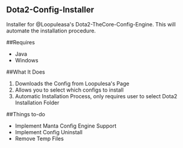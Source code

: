 ## Dota2-Config-Installer

Installer for @Loopuleasa's Dota2-TheCore-Config-Engine. This will automate the installation procedure.


##Requires

- Java
- Windows

##What It Does

1.  Downloads the Config from Loopulesa's Page
2.  Allows you to select which configs to install
3.  Automatic Installation Process, only requires user to select Dota2 Installation Folder

##Things to-do

- Implement Manta Config Engine Support
- Implement Config Uninstall
- Remove Temp Files 
